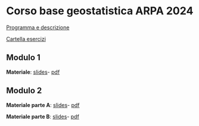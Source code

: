 # Corso base geostatistica ARPA 2024

[Programma e
descrizione](ARPA2024_corsoBase/2024_ARPAV_corso_T28_24_34%20Programma%20analisi_spaziale_dati_2_moduli_rev_mb.pdf)

[Cartella esercizi](esercizi)

## Modulo 1

**Materiale**: [slides](modulo1.html)- [pdf](modulo1.pdf)

## Modulo 2

**Materiale parte A**: [slides](modulo2p1.html)- [pdf](modulo2p1.pdf)

**Materiale parte B**: [slides](modulo2p2.html)- [pdf](modulo2p2.pdf)
